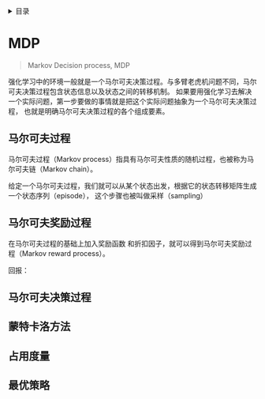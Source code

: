 <details><summary>目录</summary><p>

- [MDP](#mdp)
    - [马尔可夫过程](#马尔可夫过程)
    - [马尔可夫奖励过程](#马尔可夫奖励过程)
    - [马尔可夫决策过程](#马尔可夫决策过程)
    - [蒙特卡洛方法](#蒙特卡洛方法)
    - [占用度量](#占用度量)
    - [最优策略](#最优策略)
</p></details><p></p>

# MDP

> Markov Decision process, MDP

强化学习中的环境一般就是一个马尔可夫决策过程。与多臂老虎机问题不同，马尔可夫决策过程包含状态信息以及状态之间的转移机制。
如果要用强化学习去解决一个实际问题，第一步要做的事情就是把这个实际问题抽象为一个马尔可夫决策过程，
也就是明确马尔可夫决策过程的各个组成要素。

## 马尔可夫过程

马尔可夫过程（Markov process）指具有马尔可夫性质的随机过程，也被称为马尔可夫链（Markov chain）。

给定一个马尔可夫过程，我们就可以从某个状态出发，根据它的状态转移矩阵生成一个状态序列（episode），
这个步骤也被叫做采样（sampling）

## 马尔可夫奖励过程

在马尔可夫过程的基础上加入奖励函数 和折扣因子，就可以得到马尔可夫奖励过程（Markov reward process）。

回报：



## 马尔可夫决策过程

## 蒙特卡洛方法

## 占用度量

## 最优策略
